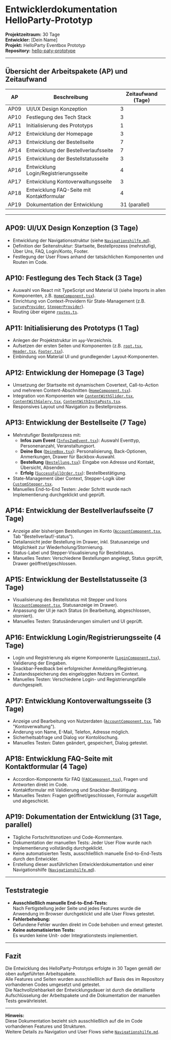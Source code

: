 # Entwicklerdokumentation HelloParty-Prototyp

**Projektzeitraum:** 30 Tage  
**Entwickler:** [Dein Name]  
**Projekt:** HelloParty Eventbox Prototyp  
**Repository:** [hello-paty-prototype](../)

---

## Übersicht der Arbeitspakete (AP) und Zeitaufwand

| AP   | Beschreibung                                 | Zeitaufwand (Tage) |
|------|----------------------------------------------|--------------------|
| AP09 | UI/UX Design Konzeption                      | 3                  |
| AP10 | Festlegung des Tech Stack                    | 3                  |
| AP11 | Initialisierung des Prototyps                | 1                  |
| AP12 | Entwicklung der Homepage                     | 3                  |
| AP13 | Entwicklung der Bestellseite                 | 7                  |
| AP14 | Entwicklung der Bestellverlaufsseite         | 7                  |
| AP15 | Entwicklung der Bestellstatusseite           | 3                  |
| AP16 | Entwicklung Login/Registrierungsseite        | 4                  |
| AP17 | Entwicklung Kontoverwaltungsseite            | 3                  |
| AP18 | Entwicklung FAQ-Seite mit Kontaktformular    | 4                  |
| AP19 | Dokumentation der Entwicklung                | 31 (parallel)      |

---

## AP09: UI/UX Design Konzeption (3 Tage)

- Entwicklung der Navigationsstruktur (siehe [`Navigationshilfe.md`](Navigationshilfe.md)).
- Definition der Seitenstruktur: Startseite, Bestellprozess (mehrstufig), Über Uns, FAQ, Login/Konto, Footer.
- Festlegung der User Flows anhand der tatsächlichen Komponenten und Routen im Code.

## AP10: Festlegung des Tech Stack (3 Tage)

- Auswahl von React mit TypeScript und Material UI (siehe Imports in allen Komponenten, z.B. [`HomeComponent.tsx`](../app/HomePage/HomeComponent.tsx)).
- Einrichtung von Context-Providern für State-Management (z.B. [`SurveyProvider`](../app/ContextStore/ContextProvider/SurveyProvider.tsx), [`StepperProvider`](../app/ContextStore/ContextProvider/StepperProvider.tsx)).
- Routing über eigene [`routes.ts`](../app/routes.ts).

## AP11: Initialisierung des Prototyps (1 Tag)

- Anlegen der Projektstruktur im `app`-Verzeichnis.
- Aufsetzen der ersten Seiten und Komponenten (z.B. [`root.tsx`](../app/root.tsx), [`Header.tsx`](../app/Components/Header.tsx), [`Footer.tsx`](../app/Components/Footer.tsx)).
- Einbindung von Material UI und grundlegender Layout-Komponenten.

## AP12: Entwicklung der Homepage (3 Tage)

- Umsetzung der Startseite mit dynamischem Covertext, Call-to-Action und mehreren Content-Abschnitten ([`HomeComponent.tsx`](../app/HomePage/HomeComponent.tsx)).
- Integration von Komponenten wie [`ContentWithSlider.tsx`](../app/HomePage/Components/ContentWithSlider.tsx), [`ContentWithGalery.tsx`](../app/HomePage/Components/ContentWithGalery.tsx), [`ContentWithInstaPosts.tsx`](../app/HomePage/Components/ContentWithInstaPosts.tsx).
- Responsives Layout und Navigation zu Bestellprozess.

## AP13: Entwicklung der Bestellseite (7 Tage)

- Mehrstufiger Bestellprozess mit:
  - **Infos zum Event** ([`InfosZumEvent.tsx`](../app/OrderPage/InfosZumEvent.tsx)): Auswahl Eventtyp, Personenanzahl, Veranstaltungsort.
  - **Deine Box** ([`DeineBox.tsx`](../app/OrderPage/DeineBox.tsx)): Personalisierung, Back-Optionen, Anmerkungen, Drawer für Backbox-Auswahl.
  - **Bestellung** ([`Bestellung.tsx`](../app/OrderPage/Bestellung.tsx)): Eingabe von Adresse und Kontakt, Übersicht, Absenden.
  - **Erfolg** ([`SuccessFullOrder.tsx`](../app/OrderPage/SuccessFullOrder.tsx)): Bestellbestätigung.
- State-Management über Context, Stepper-Logik über [`CustomStepper.tsx`](../app/Components/CustomStepper.tsx).
- Manuelles End-to-End Testen: Jeder Schritt wurde nach Implementierung durchgeklickt und geprüft.

## AP14: Entwicklung der Bestellverlaufsseite (7 Tage)

- Anzeige aller bisherigen Bestellungen im Konto ([`AccountComponent.tsx`](../app/AccountPage/AccountComponent.tsx), Tab "Bestellverlauf/-status").
- Detailansicht jeder Bestellung im Drawer, inkl. Statusanzeige und Möglichkeit zur Wiederholung/Stornierung.
- Status-Label und Stepper-Visualisierung für Bestellstatus.
- Manuelles Testen: Verschiedene Bestellungen angelegt, Status geprüft, Drawer geöffnet/geschlossen.

## AP15: Entwicklung der Bestellstatusseite (3 Tage)

- Visualisierung des Bestellstatus mit Stepper und Icons ([`AccountComponent.tsx`](../app/AccountPage/AccountComponent.tsx), Statusanzeige im Drawer).
- Anpassung der UI je nach Status (in Bearbeitung, abgeschlossen, storniert).
- Manuelles Testen: Statusänderungen simuliert und UI geprüft.

## AP16: Entwicklung Login/Registrierungsseite (4 Tage)

- Login und Registrierung als eigene Komponente ([`LoginComponent.tsx`](../app/LoginPage/LoginComponent.tsx)), Validierung der Eingaben.
- Snackbar-Feedback bei erfolgreicher Anmeldung/Registrierung.
- Zustandsspeicherung des eingeloggten Nutzers im Context.
- Manuelles Testen: Verschiedene Login- und Registrierungsfälle durchgespielt.

## AP17: Entwicklung Kontoverwaltungsseite (3 Tage)

- Anzeige und Bearbeitung von Nutzerdaten ([`AccountComponent.tsx`](../app/AccountPage/AccountComponent.tsx), Tab "Kontoverwaltung").
- Änderung von Name, E-Mail, Telefon, Adresse möglich.
- Sicherheitsabfrage und Dialog vor Kontolöschung.
- Manuelles Testen: Daten geändert, gespeichert, Dialog getestet.

## AP18: Entwicklung FAQ-Seite mit Kontaktformular (4 Tage)

- Accordion-Komponente für FAQ ([`FAQComponent.tsx`](../app/FAQPage/FAQComponent.tsx)), Fragen und Antworten direkt im Code.
- Kontaktformular mit Validierung und Snackbar-Bestätigung.
- Manuelles Testen: Fragen geöffnet/geschlossen, Formular ausgefüllt und abgeschickt.

## AP19: Dokumentation der Entwicklung (31 Tage, parallel)

- Tägliche Fortschrittsnotizen und Code-Kommentare.
- Dokumentation der manuellen Tests: Jeder User Flow wurde nach Implementierung vollständig durchgeklickt.
- Keine automatisierten Tests, ausschließlich manuelle End-to-End-Tests durch den Entwickler.
- Erstellung dieser ausführlichen Entwicklerdokumentation und einer Navigationshilfe ([`Navigationshilfe.md`](Navigationshilfe.md)).

---

## Teststrategie

- **Ausschließlich manuelle End-to-End-Tests:**  
  Nach Fertigstellung jeder Seite und jedes Features wurde die Anwendung im Browser durchgeklickt und alle User Flows getestet.
- **Fehlerbehebung:**  
  Gefundene Fehler wurden direkt im Code behoben und erneut getestet.
- **Keine automatisierten Tests:**  
  Es wurden keine Unit- oder Integrationstests implementiert.

---

## Fazit

Die Entwicklung des HelloParty-Prototyps erfolgte in 30 Tagen gemäß der oben aufgeführten Arbeitspakete.  
Alle Features und Seiten wurden ausschließlich auf Basis des im Repository vorhandenen Codes umgesetzt und getestet.  
Die Nachvollziehbarkeit der Entwicklungsdauer ist durch die detaillierte Aufschlüsselung der Arbeitspakete und die Dokumentation der manuellen Tests gewährleistet.

---

**Hinweis:**  
Diese Dokumentation bezieht sich ausschließlich auf die im Code vorhandenen Features und Strukturen.  
Weitere Details zu Navigation und User Flows siehe [`Navigationshilfe.md`](Navigationshilfe.md).
